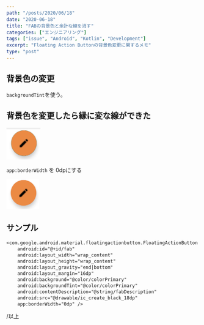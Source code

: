 ```yaml
---
path: "/posts/2020/06/18"
date: "2020-06-18"
title: "FABの背景色と余計な線を消す"
categories: ["エンジニアリング"]
tags: ["issue", "Android", "Kotlin", "Development"]
excerpt: "Floating Action Buttonの背景色変更に関するメモ"
type: "post"
---
```


## 背景色の変更

`backgroundTint`を使う。

## 背景色を変更したら縁に変な線ができた

![example1](./2020_06_11_fab_example1.png)

`app:borderWidth` を 0dpにする

![example2](./2020_06_11_fab_example2.png)

## サンプル

```xml:title=activity_main.xml(抜粋)
<com.google.android.material.floatingactionbutton.FloatingActionButton
    android:id="@+id/fab"
    android:layout_width="wrap_content"
    android:layout_height="wrap_content"
    android:layout_gravity="end|bottom"
    android:layout_margin="16dp"
    android:background="@color/colorPrimary"
    android:backgroundTint="@color/colorPrimary"
    android:contentDescription="@string/fabDescription"
    android:src="@drawable/ic_create_black_18dp"
    app:borderWidth="0dp" />

```

/以上
